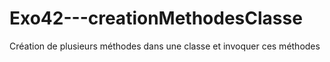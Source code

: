 # Exo42---creationMethodesClasse
Création de plusieurs méthodes dans une classe et invoquer ces méthodes
